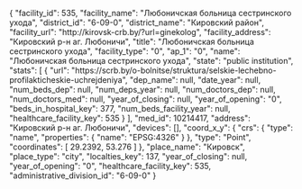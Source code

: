{
    "facility_id": 535,
    "facility_name": "Любоничская больница сестринского ухода",
    "district_id": "6-09-0",
    "district_name": "Кировский район",
    "facility_url": "http:\/\/kirovsk-crb.by\/?url=ginekolog",
    "facility_address": "Кировский р-н аг. Любоничи",
    "title": "Любоничская больница сестринского ухода",
    "facility_type": "0",
    "ap_1": "0",
    "name": "Любоничская больница сестринского ухода",
    "state": "public institution",
    "stats": [
        {
            "url": "https:\/\/scrb.by\/o-bolnitse\/struktura\/selskie-lechebno-profilakticheskie-uchrejdeniya",
            "dep_name": null,
            "date_year": null,
            "num_beds_dep": null,
            "num_deps_year": null,
            "num_doctors_dep": null,
            "num_doctors_med": null,
            "year_of_closing": null,
            "year_of_opening": "0",
            "beds_in_hospital_key": 377,
            "num_beds_facility_year": null,
            "healthcare_facility_key": 535
        }
    ],
    "med_id": 10214417,
    "address": "Кировский р-н аг. Любоничи",
    "devices": [],
    "coord_x_y": {
        "crs": {
            "type": "name",
            "properties": {
                "name": "EPSG:4326"
            }
        },
        "type": "Point",
        "coordinates": [
            29.2392,
            53.276
        ]
    },
    "place_name": "Кировск",
    "place_type": "city",
    "localties_key": 137,
    "year_of_closing": null,
    "year_of_opening": "0",
    "healthcare_facility_key": 535,
    "administrative_division_id": "6-09-0"
}